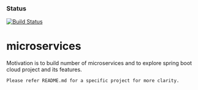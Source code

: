 ### Status
[![Build Status](https://travis-ci.org/Ethico/microservices.png)](https://travis-ci.org/Ethico/microservices)

# microservices



Motivation is to build number of microservices and to explore spring boot cloud project and its features.

```
Please refer README.md for a specific project for more clarity. 
```
